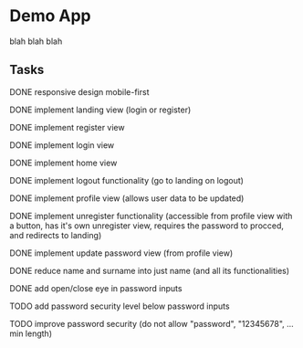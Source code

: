# Demo App

blah blah blah

## Tasks

DONE responsive design mobile-first

DONE implement landing view (login or register)

DONE implement register view

DONE implement login view

DONE implement home view

DONE implement logout functionality (go to landing on logout)

DONE implement profile view (allows user data to be updated)

DONE implement unregister functionality (accessible from profile view with a button, has it's own unregister view, requires the password to procced, and redirects to landing)

DONE implement update password view (from profile view)

DONE reduce name and surname into just name (and all its functionalities)

DONE add open/close eye in password inputs

TODO add password security level below password inputs

TODO improve password security (do not allow "password", "12345678", ... min length)